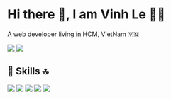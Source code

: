 # Hi there 👋, I am Vinh Le 👨‍💻

A web developer living in HCM, VietNam 🇻🇳

<a target="_blank" href="https://www.twitter.com/lethevinh_qng" alt="Follow Me on Twitter"> 
    <img src="https://img.shields.io/twitter/url?label=twitter&style=social&url=https%3A%2F%2Ftwitter.com%2Flethevinh_qng" />
</a>
<a  target="_blank" href="https://www.linkedin.com/in/lethevinh" alt="Connect on LinkedIn"> 
  <img src="https://img.shields.io/badge/linkedin-%230077B5.svg?&style=for-the-badge&logo=linkedin&logoColor=white" />
</a>

## 🚀 Skills 🔝

<img src="https://img.shields.io/badge/javascript-%23F7DF1E.svg?&style=for-the-badge&logo=javascript&logoColor=white" /> <img src="https://img.shields.io/badge/python-%233776AB.svg?&style=for-the-badge&logo=python&logoColor=white" /> <img src="https://img.shields.io/badge/react-%2361DAFB.svg?&style=for-the-badge&logo=react&logoColor=white" /> <img src="https://img.shields.io/badge/php-%23777BB4.svg?&style=for-the-badge&logo=php&logoColor=white" /> <img src="https://img.shields.io/badge/flutter-%2302569B.svg?&style=for-the-badge&logo=flutter&logoColor=white" />
